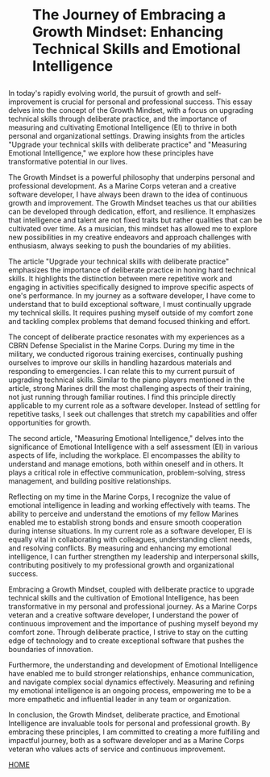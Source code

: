 
# <ol> The Journey of Embracing a Growth Mindset: Enhancing Technical Skills and Emotional Intelligence

In today's rapidly evolving world, the pursuit of growth and self-improvement is crucial for personal and professional success. This essay delves into the concept of the Growth Mindset, with a focus on upgrading technical skills through deliberate practice, and the importance of measuring and cultivating Emotional Intelligence (EI) to thrive in both personal and organizational settings. Drawing insights from the articles "Upgrade your technical skills with deliberate practice" and "Measuring Emotional Intelligence," we explore how these principles have transformative potential in our lives.

The Growth Mindset is a powerful philosophy that underpins personal and professional development. As a Marine Corps veteran and a creative software developer, I have always been drawn to the idea of continuous growth and improvement. The Growth Mindset teaches us that our abilities can be developed through dedication, effort, and resilience. It emphasizes that intelligence and talent are not fixed traits but rather qualities that can be cultivated over time. As a musician, this mindset has allowed me to explore new possibilities in my creative endeavors and approach challenges with enthusiasm, always seeking to push the boundaries of my abilities.

The article "Upgrade your technical skills with deliberate practice" emphasizes the importance of deliberate practice in honing hard technical skills. It highlights the distinction between mere repetitive work and engaging in activities specifically designed to improve specific aspects of one's performance. In my journey as a software developer, I have come to understand that to build exceptional software, I must continually upgrade my technical skills. It requires pushing myself outside of my comfort zone and tackling complex problems that demand focused thinking and effort.

The concept of deliberate practice resonates with my experiences as a CBRN Defense Specialist in the Marine Corps. During my time in the military, we conducted rigorous training exercises, continually pushing ourselves to improve our skills in handling hazardous materials and responding to emergencies. I can relate this to my current pursuit of upgrading technical skills. Similar to the piano players mentioned in the article, strong Marines drill the most challenging aspects of their training, not just running through familiar routines. I find this principle directly applicable to my current role as a software developer. Instead of settling for repetitive tasks, I seek out challenges that stretch my capabilities and offer opportunities for growth.

The second article, "Measuring Emotional Intelligence," delves into the significance of Emotional Intelligence with a self assessment (EI) in various aspects of life, including the workplace. EI encompasses the ability to understand and manage emotions, both within oneself and in others. It plays a critical role in effective communication, problem-solving, stress management, and building positive relationships.

Reflecting on my time in the Marine Corps, I recognize the value of emotional intelligence in leading and working effectively with teams. The ability to perceive and understand the emotions of my fellow Marines enabled me to establish strong bonds and ensure smooth cooperation during intense situations. In my current role as a software developer, EI is equally vital in collaborating with colleagues, understanding client needs, and resolving conflicts. By measuring and enhancing my emotional intelligence, I can further strengthen my leadership and interpersonal skills, contributing positively to my professional growth and organizational success.

Embracing a Growth Mindset, coupled with deliberate practice to upgrade technical skills and the cultivation of Emotional Intelligence, has been transformative in my personal and professional journey. As a Marine Corps veteran and a creative software developer, I understand the power of continuous improvement and the importance of pushing myself beyond my comfort zone. Through deliberate practice, I strive to stay on the cutting edge of technology and to create exceptional software that pushes the boundaries of innovation.

Furthermore, the understanding and development of Emotional Intelligence have enabled me to build stronger relationships, enhance communication, and navigate complex social dynamics effectively. Measuring and refining my emotional intelligence is an ongoing process, empowering me to be a more empathetic and influential leader in any team or organization.

In conclusion, the Growth Mindset, deliberate practice, and Emotional Intelligence are invaluable tools for personal and professional growth. By embracing these principles, I am committed to creating a more fulfilling and impactful journey, both as a software developer and as a Marine Corps veteran who values acts of service and continuous improvement.

</ol>

[HOME](../README.md)